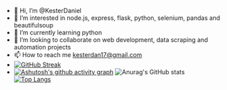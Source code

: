 - 👋 Hi, I’m @KesterDaniel
- 👀 I’m interested in node.js, express, flask, python, selenium, pandas and beautifulsoup
- 🌱 I’m currently learning python
- 💞️ I’m looking to collaborate on web development, data scraping and automation projects
- 📫 How to reach me kesterdan17@gmail.com
- [![GitHub Streak](https://streak-stats.demolab.com/?user=KesterDaniel&theme=dark)](https://git.io/streak-stats)
- [![Ashutosh's github activity graph](https://github-readme-activity-graph.cyclic.app/graph?username=KesterDaniel&theme=react-dark)](https://github.com/ashutosh00710/github-readme-activity-graph)
![Anurag's GitHub stats](https://github-readme-stats.vercel.app/api?username=KesterDaniel&count_private=true&theme=dracula)
[![Top Langs](https://github-readme-stats.vercel.app/api/top-langs/?username=KesterDaniel&layout=compact)](https://github.com/anuraghazra/github-readme-stats)

<!---
KesterDaniel/KesterDaniel is a ✨ special ✨ repository because its `README.md` (this file) appears on your GitHub profile.
You can click the Preview link to take a look at your changes.
--->
